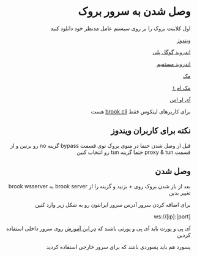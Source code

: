 <div dir="rtl">

# وصل شدن به سرور بروک

اول کلاینت بروک را بر روی سیستم عامل مدنظر خود دانلود کنید

[ویندوز](https://github.com/txthinking/brook/releases/latest/download/Brook.exe)

[اندروید گوگل پلی](https://play.google.com/store/apps/details?id=com.soulsinger)

[اندروید مستفیم](https://github.com/txthinking/brook/releases/latest/download/Brook.apk)

[مک](https://github.com/txthinking/brook/releases/latest/download/Brook.dmg)

[مک ام ۱](https://apps.apple.com/us/app/brook-a-cross-platform-proxy/id1216002642)

[آی او اس](https://apps.apple.com/us/app/brook-a-cross-platform-proxy/id1216002642)

برای کاربرهای لینکوس فقط [brook cli](../../protocols/brook/README.md) هست

## نکته برای کاربران ویندوز

قبل از وصل شدن حتما در منوی بروک توی قسمت bypass گزینه no رو بزنین
و از قسمت proxy & tun حتما گزینه tun رو انتخاب کنین

## وصل شدن

بعد از باز شدن بروک روی + بزنید و گزینه را از brook server به brook wsserver تغییر بدین

برای اضافه کردن سرور آدرس سرور ایرانتون رو به شکل زیر وارد کنین

ws://[ip]:[port]

آی پی و پورت باید آی پی و پورتی باشند که [در این آموزش](../../protocols/brook/README.md) روی سرور داخلی استفاده کردین

پسورد هم باید پسوردی باشد که برای سرور خارجی استفاده کردید

</div>


